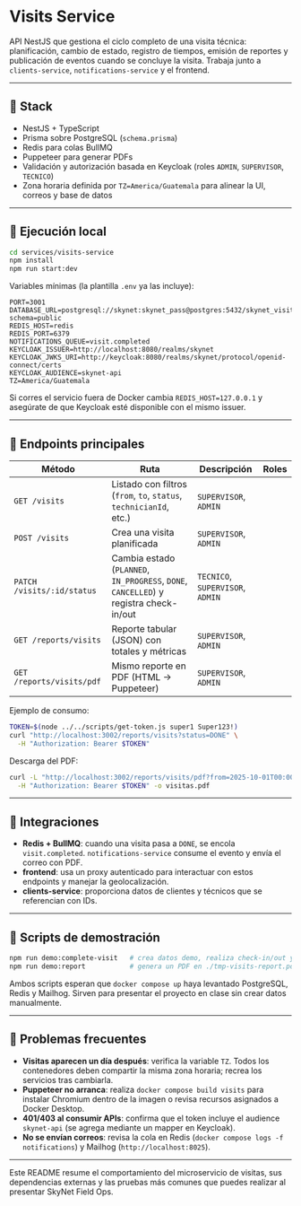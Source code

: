 # Visits Service

API NestJS que gestiona el ciclo completo de una visita técnica: planificación, cambio de estado, registro de tiempos, emisión de reportes y publicación de eventos cuando se concluye la visita. Trabaja junto a `clients-service`, `notifications-service` y el frontend.

---

## 🧱 Stack

- NestJS + TypeScript
- Prisma sobre PostgreSQL (`schema.prisma`)
- Redis para colas BullMQ
- Puppeteer para generar PDFs
- Validación y autorización basada en Keycloak (roles `ADMIN`, `SUPERVISOR`, `TECNICO`)
- Zona horaria definida por `TZ=America/Guatemala` para alinear la UI, correos y base de datos

---

## 🚀 Ejecución local

```bash
cd services/visits-service
npm install
npm run start:dev
```

Variables mínimas (la plantilla `.env` ya las incluye):

```
PORT=3001
DATABASE_URL=postgresql://skynet:skynet_pass@postgres:5432/skynet_visits?schema=public
REDIS_HOST=redis
REDIS_PORT=6379
NOTIFICATIONS_QUEUE=visit.completed
KEYCLOAK_ISSUER=http://localhost:8080/realms/skynet
KEYCLOAK_JWKS_URI=http://keycloak:8080/realms/skynet/protocol/openid-connect/certs
KEYCLOAK_AUDIENCE=skynet-api
TZ=America/Guatemala
```

Si corres el servicio fuera de Docker cambia `REDIS_HOST=127.0.0.1` y asegúrate de que Keycloak esté disponible con el mismo issuer.

---

## 🔑 Endpoints principales

| Método | Ruta | Descripción | Roles |
|--------|------|-------------|-------|
| `GET /visits` | Listado con filtros (`from`, `to`, `status`, `technicianId`, etc.) | `SUPERVISOR`, `ADMIN` |
| `POST /visits` | Crea una visita planificada | `SUPERVISOR`, `ADMIN` |
| `PATCH /visits/:id/status` | Cambia estado (`PLANNED`, `IN_PROGRESS`, `DONE`, `CANCELLED`) y registra check-in/out | `TECNICO`, `SUPERVISOR`, `ADMIN` |
| `GET /reports/visits` | Reporte tabular (JSON) con totales y métricas | `SUPERVISOR`, `ADMIN` |
| `GET /reports/visits/pdf` | Mismo reporte en PDF (HTML → Puppeteer) | `SUPERVISOR`, `ADMIN` |

Ejemplo de consumo:

```bash
TOKEN=$(node ../../scripts/get-token.js super1 Super123!)
curl "http://localhost:3002/reports/visits?status=DONE" \
  -H "Authorization: Bearer $TOKEN"
```

Descarga del PDF:

```bash
curl -L "http://localhost:3002/reports/visits/pdf?from=2025-10-01T00:00:00Z" \
  -H "Authorization: Bearer $TOKEN" -o visitas.pdf
```

---

## 🔁 Integraciones

- **Redis + BullMQ**: cuando una visita pasa a `DONE`, se encola `visit.completed`. `notifications-service` consume el evento y envía el correo con PDF.
- **frontend**: usa un proxy autenticado para interactuar con estos endpoints y manejar la geolocalización.
- **clients-service**: proporciona datos de clientes y técnicos que se referencian con IDs.

---

## 🧪 Scripts de demostración

```bash
npm run demo:complete-visit   # crea datos demo, realiza check-in/out y dispara la notificación
npm run demo:report           # genera un PDF en ./tmp-visits-report.pdf con visitas de ejemplo
```

Ambos scripts esperan que `docker compose up` haya levantado PostgreSQL, Redis y Mailhog. Sirven para presentar el proyecto en clase sin crear datos manualmente.

---

## 🧯 Problemas frecuentes

- **Visitas aparecen un día después**: verifica la variable `TZ`. Todos los contenedores deben compartir la misma zona horaria; recrea los servicios tras cambiarla.
- **Puppeteer no arranca**: realiza `docker compose build visits` para instalar Chromium dentro de la imagen o revisa recursos asignados a Docker Desktop.
- **401/403 al consumir APIs**: confirma que el token incluye el audience `skynet-api` (se agrega mediante un mapper en Keycloak).
- **No se envían correos**: revisa la cola en Redis (`docker compose logs -f notifications`) y Mailhog (`http://localhost:8025`).

---

Este README resume el comportamiento del microservicio de visitas, sus dependencias externas y las pruebas más comunes que puedes realizar al presentar SkyNet Field Ops.
